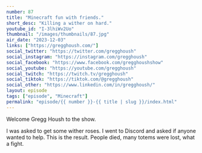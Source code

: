 ```yaml
---
number: 87
title: "Minecraft fun with friends."
short_desc: "Killing a wither on hard."
youtube_id: "I-3lhiWv2Uo"
thumbnail: "/images/thumbnails/87.jpg"
air_date: "2023-12-03"
links: ["https://gregghoush.com/"]
social_twitter: "https://twitter.com/gregghoush"
social_instagram: "https://instagram.com/gregghoush"
social_facebook: "https://www.facebook.com/gregghoushshow"
social_youtube: "https://youtube.com/gregghoush"
social_twitch: "https://twitch.tv/gregghoush"
social_tiktok: "https://tiktok.com/@gregghoush"
social_other: "https://www.linkedin.com/in/gregghoush/"
layout: episode
tags: ["episode", "Minecraft"]
permalink: "episode/{{ number }}-{{ title | slug }}/index.html"
---
```


Welcome Gregg Housh to the show.

I was asked to get some wither roses. I went to Discord and asked if anyone wanted to help. This is the result. People died, many totems were lost, what a fight.
